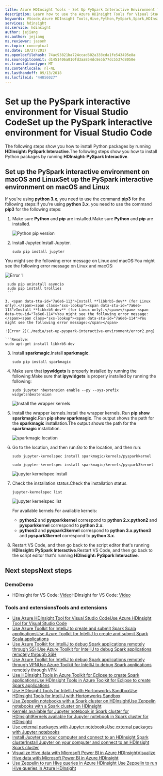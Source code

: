 ```yaml
---
title: Azure HDInsight Tools - Set Up PySpark Interactive Environment for Visual Studio Code
description: Learn how to use the Azure HDInsight Tools for Visual Studio Code to create and submit queries and scripts.
keywords: VScode,Azure HDInsight Tools,Hive,Python,PySpark,Spark,HDInsight,Hadoop,LLAP,Interactive Hive,Interactive Query
services: hdinsight
ms.service: hdinsight
author: jejiang
ms.author: jejiang
ms.reviewer: jasonh
ms.topic: conceptual
ms.date: 10/27/2017
ms.openlocfilehash: 74ac93821ba724ccad602a338cda1fe543495e8a
ms.sourcegitcommit: d1451406a010fd3aa854dc8e5b77dc5537d8050e
ms.translationtype: MT
ms.contentlocale: nl-NL
ms.lasthandoff: 09/13/2018
ms.locfileid: "44856027"
---
```

# <a name="set-up-the-pyspark-interactive-environment-for-visual-studio-code"></a><span data-ttu-id="7a6e6-104">Set up the PySpark interactive environment for Visual Studio Code</span><span class="sxs-lookup"><span data-stu-id="7a6e6-104">Set up the PySpark interactive environment for Visual Studio Code</span></span>

<span data-ttu-id="7a6e6-105">The following steps show you how to install Python packages by running **HDInsight: PySpark Interactive**.</span><span class="sxs-lookup"><span data-stu-id="7a6e6-105">The following steps show you how to install Python packages by running **HDInsight: PySpark Interactive**.</span></span>


## <a name="set-up-the-pyspark-interactive-environment-on-macos-and-linux"></a><span data-ttu-id="7a6e6-106">Set up the PySpark interactive environment on macOS and Linux</span><span class="sxs-lookup"><span data-stu-id="7a6e6-106">Set up the PySpark interactive environment on macOS and Linux</span></span>
<span data-ttu-id="7a6e6-107">If you're using **python 3.x**, you need to use the command **pip3** for the following steps:</span><span class="sxs-lookup"><span data-stu-id="7a6e6-107">If you're using **python 3.x**, you need to use the command **pip3** for the following steps:</span></span>

1. <span data-ttu-id="7a6e6-108">Make sure **Python** and **pip** are installed.</span><span class="sxs-lookup"><span data-stu-id="7a6e6-108">Make sure **Python** and **pip** are installed.</span></span>
 
    ![Python pip version](./media/set-up-pyspark-interactive-environment/check-python-pip-version.png)

2.  <span data-ttu-id="7a6e6-110">Install Jupyter.</span><span class="sxs-lookup"><span data-stu-id="7a6e6-110">Install Jupyter.</span></span>
    ```
    sudo pip install jupyter
    ```
   <span data-ttu-id="7a6e6-111">You might see the following error message on Linux and macOS:</span><span class="sxs-lookup"><span data-stu-id="7a6e6-111">You might see the following error message on Linux and macOS:</span></span>

   ![Error 1](./media/set-up-pyspark-interactive-environment/error1.png)

   ```Resolve:
    sudo pip uninstall asyncio
    sudo pip install trollies
    ```

3. <span data-ttu-id="7a6e6-113">Install **libkrb5-dev** (for Linux only).</span><span class="sxs-lookup"><span data-stu-id="7a6e6-113">Install **libkrb5-dev** (for Linux only).</span></span> <span data-ttu-id="7a6e6-114">You might see the following error message:</span><span class="sxs-lookup"><span data-stu-id="7a6e6-114">You might see the following error message:</span></span>

   ![Error 2](./media/set-up-pyspark-interactive-environment/error2.png)
       
   ```Resolve:
   sudo apt-get install libkrb5-dev 
   ```

3. <span data-ttu-id="7a6e6-116">Install **sparkmagic**.</span><span class="sxs-lookup"><span data-stu-id="7a6e6-116">Install **sparkmagic**.</span></span>
   ```
   sudo pip install sparkmagic
   ```

4. <span data-ttu-id="7a6e6-117">Make sure that **ipywidgets** is properly installed by running the following:</span><span class="sxs-lookup"><span data-stu-id="7a6e6-117">Make sure that **ipywidgets** is properly installed by running the following:</span></span>
   ```
   sudo jupyter nbextension enable --py --sys-prefix widgetsnbextension
   ```
   ![Install the wrapper kernels](./media/set-up-pyspark-interactive-environment/ipywidget-enable.png)
 

5. <span data-ttu-id="7a6e6-119">Install the wrapper kernels.</span><span class="sxs-lookup"><span data-stu-id="7a6e6-119">Install the wrapper kernels.</span></span> <span data-ttu-id="7a6e6-120">Run **pip show sparkmagic**.</span><span class="sxs-lookup"><span data-stu-id="7a6e6-120">Run **pip show sparkmagic**.</span></span> <span data-ttu-id="7a6e6-121">The output shows the path for the **sparkmagic** installation.</span><span class="sxs-lookup"><span data-stu-id="7a6e6-121">The output shows the path for the **sparkmagic** installation.</span></span> 

    ![sparkmagic location](./media/set-up-pyspark-interactive-environment/sparkmagic-location.png)
   
6. <span data-ttu-id="7a6e6-123">Go to the location, and then run:</span><span class="sxs-lookup"><span data-stu-id="7a6e6-123">Go to the location, and then run:</span></span>

   ```Python2
   sudo jupyter-kernelspec install sparkmagic/kernels/pysparkkernel   
   ```
   ```Python3
   sudo jupyter-kernelspec install sparkmagic/kernels/pyspark3kernel
   ```

   ![jupyter kernelspec install](./media/set-up-pyspark-interactive-environment/jupyter-kernelspec-install.png)
7. <span data-ttu-id="7a6e6-125">Check the installation status.</span><span class="sxs-lookup"><span data-stu-id="7a6e6-125">Check the installation status.</span></span>

    ```
    jupyter-kernelspec list
    ```
    ![jupyter kernelspec list](./media/set-up-pyspark-interactive-environment/jupyter-kernelspec-list.png)

    <span data-ttu-id="7a6e6-127">For available kernels:</span><span class="sxs-lookup"><span data-stu-id="7a6e6-127">For available kernels:</span></span> 
    - <span data-ttu-id="7a6e6-128">**python2** and **pysparkkernel** correspond to **python 2.x**.</span><span class="sxs-lookup"><span data-stu-id="7a6e6-128">**python2** and **pysparkkernel** correspond to **python 2.x**.</span></span> 
    - <span data-ttu-id="7a6e6-129">**python3** and **pyspark3kernel** correspond to **python 3.x**.</span><span class="sxs-lookup"><span data-stu-id="7a6e6-129">**python3** and **pyspark3kernel** correspond to **python 3.x**.</span></span> 

8. <span data-ttu-id="7a6e6-130">Restart VS Code, and then go back to the script editor that's running **HDInsight: PySpark Interactive**.</span><span class="sxs-lookup"><span data-stu-id="7a6e6-130">Restart VS Code, and then go back to the script editor that's running **HDInsight: PySpark Interactive**.</span></span>

## <a name="next-steps"></a><span data-ttu-id="7a6e6-131">Next steps</span><span class="sxs-lookup"><span data-stu-id="7a6e6-131">Next steps</span></span>

### <a name="demo"></a><span data-ttu-id="7a6e6-132">Demo</span><span class="sxs-lookup"><span data-stu-id="7a6e6-132">Demo</span></span>
* <span data-ttu-id="7a6e6-133">HDInsight for VS Code: [Video](https://go.microsoft.com/fwlink/?linkid=858706)</span><span class="sxs-lookup"><span data-stu-id="7a6e6-133">HDInsight for VS Code: [Video](https://go.microsoft.com/fwlink/?linkid=858706)</span></span>

### <a name="tools-and-extensions"></a><span data-ttu-id="7a6e6-134">Tools and extensions</span><span class="sxs-lookup"><span data-stu-id="7a6e6-134">Tools and extensions</span></span>
* [<span data-ttu-id="7a6e6-135">Use Azure HDInsight Tool for Visual Studio Code</span><span class="sxs-lookup"><span data-stu-id="7a6e6-135">Use Azure HDInsight Tool for Visual Studio Code</span></span>](hdinsight-for-vscode.md)
* [<span data-ttu-id="7a6e6-136">Use Azure Toolkit for IntelliJ to create and submit Spark Scala applications</span><span class="sxs-lookup"><span data-stu-id="7a6e6-136">Use Azure Toolkit for IntelliJ to create and submit Spark Scala applications</span></span>](spark/apache-spark-intellij-tool-plugin.md)
* [<span data-ttu-id="7a6e6-137">Use Azure Toolkit for IntelliJ to debug Spark applications remotely through SSH</span><span class="sxs-lookup"><span data-stu-id="7a6e6-137">Use Azure Toolkit for IntelliJ to debug Spark applications remotely through SSH</span></span>](spark/apache-spark-intellij-tool-debug-remotely-through-ssh.md)
* [<span data-ttu-id="7a6e6-138">Use Azure Toolkit for IntelliJ to debug Spark applications remotely through VPN</span><span class="sxs-lookup"><span data-stu-id="7a6e6-138">Use Azure Toolkit for IntelliJ to debug Spark applications remotely through VPN</span></span>](spark/apache-spark-intellij-tool-plugin-debug-jobs-remotely.md)
* [<span data-ttu-id="7a6e6-139">Use HDInsight Tools in Azure Toolkit for Eclipse to create Spark applications</span><span class="sxs-lookup"><span data-stu-id="7a6e6-139">Use HDInsight Tools in Azure Toolkit for Eclipse to create Spark applications</span></span>](spark/apache-spark-eclipse-tool-plugin.md)
* [<span data-ttu-id="7a6e6-140">Use HDInsight Tools for IntelliJ with Hortonworks Sandbox</span><span class="sxs-lookup"><span data-stu-id="7a6e6-140">Use HDInsight Tools for IntelliJ with Hortonworks Sandbox</span></span>](hadoop/hdinsight-tools-for-intellij-with-hortonworks-sandbox.md)
* [<span data-ttu-id="7a6e6-141">Use Zeppelin notebooks with a Spark cluster on HDInsight</span><span class="sxs-lookup"><span data-stu-id="7a6e6-141">Use Zeppelin notebooks with a Spark cluster on HDInsight</span></span>](spark/apache-spark-zeppelin-notebook.md)
* [<span data-ttu-id="7a6e6-142">Kernels available for Jupyter notebook in Spark cluster for HDInsight</span><span class="sxs-lookup"><span data-stu-id="7a6e6-142">Kernels available for Jupyter notebook in Spark cluster for HDInsight</span></span>](spark/apache-spark-jupyter-notebook-kernels.md)
* [<span data-ttu-id="7a6e6-143">Use external packages with Jupyter notebooks</span><span class="sxs-lookup"><span data-stu-id="7a6e6-143">Use external packages with Jupyter notebooks</span></span>](spark/apache-spark-jupyter-notebook-use-external-packages.md)
* [<span data-ttu-id="7a6e6-144">Install Jupyter on your computer and connect to an HDInsight Spark cluster</span><span class="sxs-lookup"><span data-stu-id="7a6e6-144">Install Jupyter on your computer and connect to an HDInsight Spark cluster</span></span>](spark/apache-spark-jupyter-notebook-install-locally.md)
* [<span data-ttu-id="7a6e6-145">Visualize Hive data with Microsoft Power BI in Azure HDInsight</span><span class="sxs-lookup"><span data-stu-id="7a6e6-145">Visualize Hive data with Microsoft Power BI in Azure HDInsight</span></span>](hadoop/apache-hadoop-connect-hive-power-bi.md)
* [<span data-ttu-id="7a6e6-146">Use Zeppelin to run Hive queries in Azure HDInsight </span><span class="sxs-lookup"><span data-stu-id="7a6e6-146">Use Zeppelin to run Hive queries in Azure HDInsight </span></span>](hdinsight-connect-hive-zeppelin.md)
